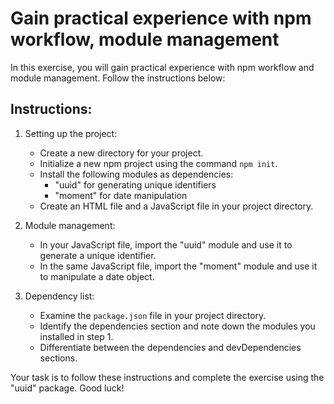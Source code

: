 # Gain practical experience with npm workflow, module management

In this exercise, you will gain practical experience with npm workflow and module management. Follow the instructions below:

## Instructions:

1. Setting up the project:

   - Create a new directory for your project.
   - Initialize a new npm project using the command `npm init`.
   - Install the following modules as dependencies:
     - "uuid" for generating unique identifiers
     - "moment" for date manipulation
   - Create an HTML file and a JavaScript file in your project directory.

2. Module management:

   - In your JavaScript file, import the "uuid" module and use it to generate a unique identifier.
   - In the same JavaScript file, import the "moment" module and use it to manipulate a date object.

3. Dependency list:

   - Examine the `package.json` file in your project directory.
   - Identify the dependencies section and note down the modules you installed in step 1.
   - Differentiate between the dependencies and devDependencies sections.

Your task is to follow these instructions and complete the exercise using the "uuid" package. Good luck!

